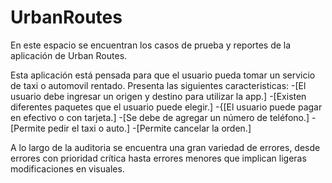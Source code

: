# UrbanRoutes
En este espacio  se encuentran los casos de prueba y reportes de la aplicación de Urban Routes. 

Esta  aplicación está pensada para que el usuario pueda tomar un servicio de  taxi o automovil rentado. Presenta las siguientes caracteristicas:
-[El usuario debe ingresar un origen y destino para utilizar la app.]
-[Existen diferentes paquetes que el usuario puede elegir.]
-{[El usuario puede pagar en efectivo o con tarjeta.]
-[Se debe de agregar un número de teléfono.]
-[Permite pedir el taxi o auto.]
-[Permite cancelar la orden.]


A lo largo de la auditoria se encuentra una gran variedad de errores, desde errores con prioridad crítica hasta errores menores que implican ligeras modificaciones en visuales.

